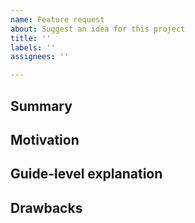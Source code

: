 ```yaml
---
name: Feature request
about: Suggest an idea for this project
title: ''
labels: ''
assignees: ''

---
```


<!--
  Hi! Thanks for considering to file a feature request with Jekyll. Please take the time to
  answer the basic questions. Please try to be as detailed as possible.

  Thanks!
-->

## Summary

<!--
  A one-paragraph explanation of the feature.
-->

## Motivation

<!--
  Why do you want to see this feature in SMA? What use cases does it support? Approximately how big percent of user base do you think would use this feature?

-->

## Guide-level explanation

## Drawbacks

<!--
  Why should we *not* do this?
-->
